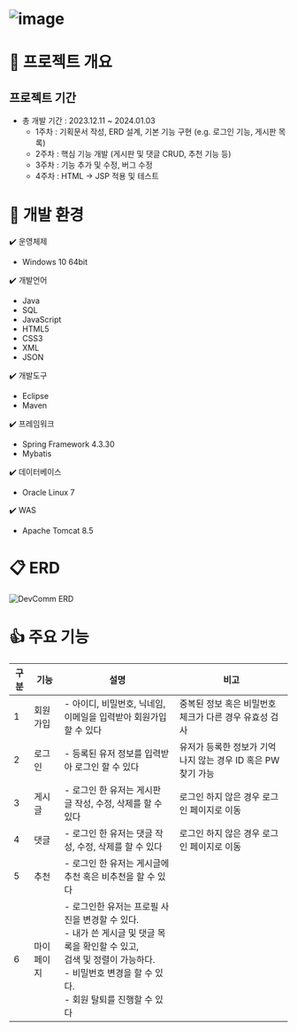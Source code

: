 # ![image](https://github.com/ChimmyWorld/DevCommProject/assets/61040342/5ea31719-b139-418a-8532-1112de349e5d)

# 🌳 프로젝트 개요

## 프로젝트 기간
- 총 개발 기간 : 2023.12.11 ~ 2024.01.03
  - 1주차 : 기획문서 작성, ERD 설계, 기본 기능 구현 (e.g. 로그인 기능, 게시판 목록) 
  - 2주차 : 핵심 기능 개발 (게시판 및 댓글 CRUD, 추천 기능 등)
  - 3주차 : 기능 추가 및 수정, 버그 수정
  - 4주차 : HTML -> JSP 적용 및 테스트

# 🔨 개발 환경
✔️ 운영체제
  - Windows 10 64bit
    
✔️ 개발언어
  - Java
  - SQL
  - JavaScript
  - HTML5
  - CSS3
  - XML
  - JSON
    
✔️ 개발도구
  - Eclipse
  - Maven

✔️ 프레임워크
  - Spring Framework 4.3.30
  - Mybatis

✔️ 데이터베이스
  - Oracle Linux 7

✔️ WAS
  - Apache Tomcat 8.5

# 📋 ERD
![DevComm ERD](https://github.com/ChimmyWorld/DevCommProject/assets/61040342/7e548d65-d9c7-46b3-9e2c-c99347c3bd6e)

# 👍 주요 기능
|구분|기능|설명|비고|
|---|---|---|---|
|1|회원가입|- 아이디, 비밀번호, 닉네임, 이메일을 입력받아 회원가입 할 수 있다|중복된 정보 혹은 비밀번호 체크가 다른 경우 유효성 검사|
|2|로그인|- 등록된 유저 정보를 입력받아 로그인 할 수 있다|유저가 등록한 정보가 기억나지 않는 경우 ID 혹은 PW 찾기 가능|
|3|게시글|- 로그인 한 유저는 게시판 글 작성, 수정, 삭제를 할 수 있다 |로그인 하지 않은 경우 로그인 페이지로 이동|
|4|댓글|- 로그인 한 유저는 댓글 작성, 수정, 삭제를 할 수 있다 |로그인 하지 않은 경우 로그인 페이지로 이동|
|5|추천|- 로그인 한 유저는 게시글에 추천 혹은 비추천을 할 수 있다||
|6|마이페이지|- 로그인한 유저는 프로필 사진을 변경할 수 있다.<br/>- 내가 쓴 게시글 및 댓글 목록을 확인할 수 있고,<br/>검색 및 정렬이 가능하다.<br/>- 비밀번호 변경을 할 수 있다.<br/> - 회원 탈퇴를 진행할 수 있다 ||

